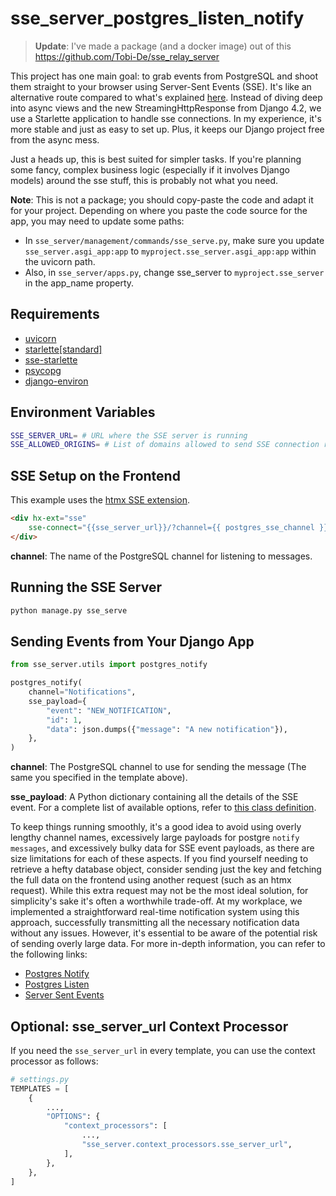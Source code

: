  # sse_server_postgres_listen_notify

> **Update**: I've made a package (and a docker image) out of this https://github.com/Tobi-De/sse_relay_server

This project has one main goal: to grab events from PostgreSQL and shoot them straight to your browser using Server-Sent Events (SSE). It's like an alternative route compared to what's explained [here](https://valberg.dk/django-sse-postgresql-listen-notify.html). Instead of diving deep into async views and the new StreamingHttpResponse from Django 4.2, we use a Starlette application to handle sse connections. In my experience, it's more stable and just as easy to set up. Plus, it keeps our Django project free from the async mess.

Just a heads up, this is best suited for simpler tasks. If you're planning some fancy, complex business logic (especially if it involves Django models) around the sse stuff, this is probably not what you need.

**Note**:
This is not a package; you should copy-paste the code and adapt it for your project. Depending on where you paste the code source for the app, you may need to update some paths:
- In `sse_server/management/commands/sse_serve.py`, make sure you update `sse_server.asgi_app:app` to `myproject.sse_server.asgi_app:app` within the uvicorn path.
- Also, in `sse_server/apps.py`, change sse_server to `myproject.sse_server` in the app_name property.


## Requirements

- [uvicorn](https://www.uvicorn.org/)
- [starlette[standard]](https://www.starlette.io/)
- [sse-starlette](https://github.com/sysid/sse-starlette)
- [psycopg](https://www.psycopg.org/psycopg3/)
- [django-environ](https://github.com/joke2k/django-environ)

## Environment Variables

```sh
SSE_SERVER_URL= # URL where the SSE server is running
SSE_ALLOWED_ORIGINS= # List of domains allowed to send SSE connection requests
```

## SSE Setup on the Frontend

This example uses the [htmx SSE extension](https://htmx.org/extensions/server-sent-events/).

```html
<div hx-ext="sse" 
    sse-connect="{{sse_server_url}}/?channel={{ postgres_sse_channel }}">
</div>
```

**channel**: The name of the PostgreSQL channel for listening to messages.

## Running the SSE Server

```sh
python manage.py sse_serve
```

## Sending Events from Your Django App

```python
from sse_server.utils import postgres_notify

postgres_notify(
    channel="Notifications",
    sse_payload={
        "event": "NEW_NOTIFICATION",
        "id": 1,
        "data": json.dumps({"message": "A new notification"}),
    },
)
```

**channel**: The PostgreSQL channel to use for sending the message (The same you specified in the template above).

**sse_payload**: A Python dictionary containing all the details of the SSE event. For a complete list of available options, refer to [this class definition](https://github.com/sysid/sse-starlette/blob/main/sse_starlette/sse.py#L50).

To keep things running smoothly, it's a good idea to avoid using overly lengthy channel names, excessively large payloads for postgre `notify messages`, and excessively bulky data for SSE event payloads, as there are size limitations for each of these aspects. If you find yourself needing to retrieve a hefty database object, consider sending just the key and fetching the full data on the frontend using another request (such as an htmx request). While this extra request may not be the most ideal solution, for simplicity's sake it's often a worthwhile trade-off.
At my workplace, we implemented a straightforward real-time notification system using this approach, successfully transmitting all the necessary notification data without any issues. However, it's essential to be aware of the potential risk of sending overly large data. For more in-depth information, you can refer to the following links:

- [Postgres Notify](https://www.postgresql.org/docs/15/sql-notify.html)
- [Postgres Listen](https://www.postgresql.org/docs/current/sql-listen.html)
- [Server Sent Events](https://developer.mozilla.org/en-US/docs/Web/API/Server-sent_events/Using_server-sent_events)


## Optional: sse_server_url Context Processor

If you need the `sse_server_url` in every template, you can use the context processor as follows:

```python
# settings.py
TEMPLATES = [
    {
        ...,
        "OPTIONS": {
            "context_processors": [
                ...,
                "sse_server.context_processors.sse_server_url",
            ],
        },
    },
]
```
